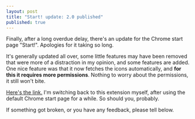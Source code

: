 ```yaml
---
layout: post
title: "Start! update: 2.0 published"
published: true
---
```


Finally, after a long overdue delay, there's an update for the Chrome start page "Start!". Apologies for it taking so long.

It's generally updated all over, some little features may have been removed that were more of a distraction in my opinion, and some features are added. One nice feature was that it now fetches the icons automatically, and **for this it requires more permissions**. Nothing to worry about the permissions, it still won't bite.

[Here's the link.](https://chrome.google.com/webstore/detail/start/iniabgbbmccaomaocmhcfioahgipigbh?hl=en-US) I'm switching back to this extension myself, after using the default Chrome start page for a while. So should you, probably.

If something got broken, or you have any feedback, please tell below. 
